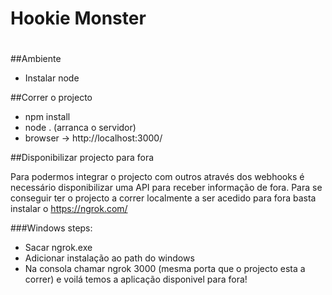 # Hookie Monster
#

##Ambiente

* Instalar node

##Correr o projecto

* npm install
* node . (arranca o servidor)
* browser -> http://localhost:3000/

##Disponibilizar projecto para fora


Para podermos integrar o projecto com outros através dos webhooks é necessário disponibilizar uma API para receber informação de fora.
Para se conseguir ter o projecto a correr localmente a ser acedido para fora basta instalar o https://ngrok.com/

###Windows steps:

* Sacar ngrok.exe
* Adicionar instalação ao path do windows
* Na consola chamar ngrok 3000 (mesma porta que o projecto esta a correr) e voilá temos a aplicação disponivel para fora!



 